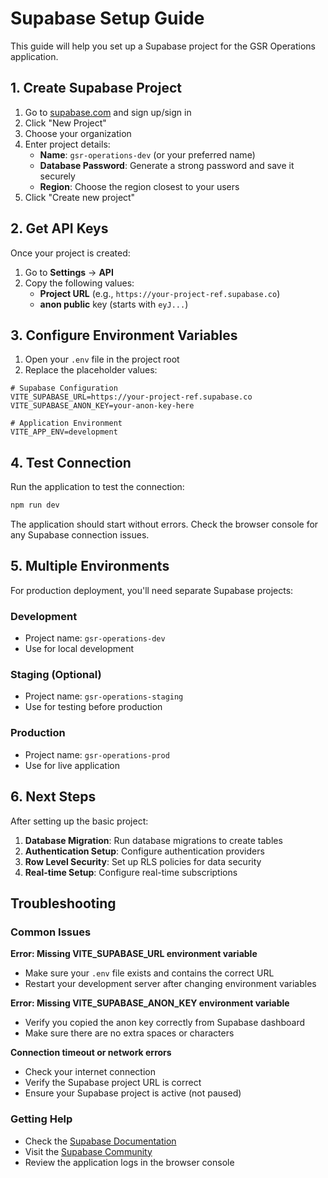 # Supabase Setup Guide

This guide will help you set up a Supabase project for the GSR Operations application.

## 1. Create Supabase Project

1. Go to [supabase.com](https://supabase.com) and sign up/sign in
2. Click "New Project"
3. Choose your organization
4. Enter project details:
   - **Name**: `gsr-operations-dev` (or your preferred name)
   - **Database Password**: Generate a strong password and save it securely
   - **Region**: Choose the region closest to your users
5. Click "Create new project"

## 2. Get API Keys

Once your project is created:

1. Go to **Settings** → **API**
2. Copy the following values:
   - **Project URL** (e.g., `https://your-project-ref.supabase.co`)
   - **anon public** key (starts with `eyJ...`)

## 3. Configure Environment Variables

1. Open your `.env` file in the project root
2. Replace the placeholder values:

```env
# Supabase Configuration
VITE_SUPABASE_URL=https://your-project-ref.supabase.co
VITE_SUPABASE_ANON_KEY=your-anon-key-here

# Application Environment
VITE_APP_ENV=development
```

## 4. Test Connection

Run the application to test the connection:

```bash
npm run dev
```

The application should start without errors. Check the browser console for any Supabase connection issues.

## 5. Multiple Environments

For production deployment, you'll need separate Supabase projects:

### Development
- Project name: `gsr-operations-dev`
- Use for local development

### Staging (Optional)
- Project name: `gsr-operations-staging`
- Use for testing before production

### Production
- Project name: `gsr-operations-prod`
- Use for live application

## 6. Next Steps

After setting up the basic project:

1. **Database Migration**: Run database migrations to create tables
2. **Authentication Setup**: Configure authentication providers
3. **Row Level Security**: Set up RLS policies for data security
4. **Real-time Setup**: Configure real-time subscriptions

## Troubleshooting

### Common Issues

**Error: Missing VITE_SUPABASE_URL environment variable**
- Make sure your `.env` file exists and contains the correct URL
- Restart your development server after changing environment variables

**Error: Missing VITE_SUPABASE_ANON_KEY environment variable**
- Verify you copied the anon key correctly from Supabase dashboard
- Make sure there are no extra spaces or characters

**Connection timeout or network errors**
- Check your internet connection
- Verify the Supabase project URL is correct
- Ensure your Supabase project is active (not paused)

### Getting Help

- Check the [Supabase Documentation](https://supabase.com/docs)
- Visit the [Supabase Community](https://github.com/supabase/supabase/discussions)
- Review the application logs in the browser console